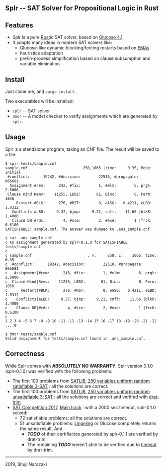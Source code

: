 Splr -- SAT Solver for Propositional Logic in Rust
----

## Features

- Splr is a pure [Rust](https://www.rust-lang.org)ic SAT solver, based on [Glucose 4.1](https://www.labri.fr/perso/lsimon/glucose/).
- It adopts many ideas in modern SAT solvers like:
  - Glucose-like dynamic blocking/forcing restarts based on [EMAs](https://arxiv.org/abs/1506.08905)
  - heuristics adaptation
  - pre/in-process simplification based on clause subsumption and variable elimination

## Install

Just clone me, and `cargo install`.

Two executables will be installed:

- `splr` -- SAT solver
- `dmcr` -- A model checker to verify assignments which are generated by `splr`.

## Usage

Splr is a standalone program, taking an CNF file. The result will be saved to a file.

```
$ splr tests/sample.cnf
sample.cnf                         250,1065 |time:     0.35, Mode:  Initial
 #conflict:      19242, #decision:        22518, #propagate:         866681
  Assignment|#rem:      243, #fix:        1, #elm:        6, prg%:   2.8000
 Clause Kind|Remv:    11255, LBD2:       61, Binc:        0, Perm:     1056
     Restart|#BLK:      276, #RST:        0, eASG:   0.4211, eLBD:   1.0312
   Conflicts|aLBD:     9.37, bjmp:     9.21, cnfl:    11.66 |blkR:   1.4000
   Clause DB|#rdc:        4, #sce:        2, #exe:        1 |frcK:   0.6100
SATISFIABLE: sample.cnf. The answer was dumped to .ans_sample.cnf.

$ cat .ans_sample.cnf
c An assignment generated by splr-0.1.0 for SATISFIABLE tests/sample.cnf
c
c sample.cnf                         , v:     250, c:    1065, time:     0.35
c  #conflict:      19242, #decision:        22518, #propagate:         866681
c   Assignment|#rem:      243, #fix:        1, #elm:        6, prg%:   2.8000
c  Clause Kind|Remv:    11255, LBD2:       61, Binc:        0, Perm:     1056
c      Restart|#BLK:      276, #RST:        0, eASG:   0.4211, eLBD:   1.0312
c    Conflicts|aLBD:     9.37, bjmp:     9.21, cnfl:    11.66 |blkR:   1.4000
c    Clause DB|#rdc:        4, #sce:        2, #exe:        1 |frcK:   0.6100
c
1 2 3 4 -5 6 7 -8 -9 10 -11 -12 -13 -14 15 16 -17 18 -19 -20 -21 -22 ... 0

$ dmcr tests/sample.cnf
Valid assignment for tests/sample.cnf found in .ans_sample.cnf.
```

## Correctness

While Splr comes with **ABSOLUTELY NO WARRANTY**, Splr version 0.1.0 (splr-0.1.0) was verified with the following problems:

* The first 100 problems from
  [SATLIB](https://www.cs.ubc.ca/~hoos/SATLIB/benchm.html),
  [250 variables uniform random satisfiable 3-SAT](https://www.cs.ubc.ca/~hoos/SATLIB/Benchmarks/SAT/RND3SAT/uf250-1065.tar.gz)
  : all the solutions are correct.
* The first 100 problems from
  [SATLIB](https://www.cs.ubc.ca/~hoos/SATLIB/benchm.html),
  [250 variables uniform random unsatisfiable 3-SAT](https://www.cs.ubc.ca/~hoos/SATLIB/Benchmarks/SAT/RND3SAT/uuf250-1065.tar.gz)
  : all the solutions are correct and verified with [drat-trim](http://www.cs.utexas.edu/~marijn/drat-trim/).
* [SAT Competition 2017](https://baldur.iti.kit.edu/sat-competition-2017/index.php?cat=tracks),
  [Main track](https://baldur.iti.kit.edu/sat-competition-2017/benchmarks/Main.zip)
  : with a 2000 sec timeout, splr-0.1.0 solved:
  * 72 satisfiable problems: all the solutions are correct.
  * 51 unsatisfiable problems: [Lingeling](http://fmv.jku.at/lingeling/) or Glucose completely returns the same result. And,
     * ***TODO*** of their certifiactes generated by splr-0.1.1 are verified by drat-trim.
     * The remaining ***TODO*** weren't able to be verified due to [timeout](https://gitlab.com/satisfiability01/splr/issues/74#note_142021555) by drat-trim.

----
2019, Shuji Narazaki
